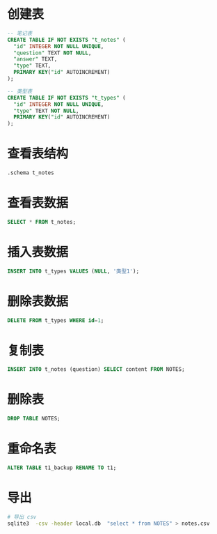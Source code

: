 # 创建表

```sql
-- 笔记表
CREATE TABLE IF NOT EXISTS "t_notes" (
  "id" INTEGER NOT NULL UNIQUE,
  "question" TEXT NOT NULL,
  "answer" TEXT,
  "type" TEXT,
  PRIMARY KEY("id" AUTOINCREMENT)
);

-- 类型表
CREATE TABLE IF NOT EXISTS "t_types" (
  "id" INTEGER NOT NULL UNIQUE,
  "type" TEXT NOT NULL,
  PRIMARY KEY("id" AUTOINCREMENT)
);
```

# 查看表结构

```sh
.schema t_notes
```

# 查看表数据

```sql
SELECT * FROM t_notes;
```

# 插入表数据

```sql
INSERT INTO t_types VALUES (NULL, '类型1');
```

# 删除表数据

```sql
DELETE FROM t_types WHERE id=1;
```

# 复制表

```sql
INSERT INTO t_notes (question) SELECT content FROM NOTES;
```

# 删除表

```sql
DROP TABLE NOTES;
```

# 重命名表

```sql
ALTER TABLE t1_backup RENAME TO t1;
```

# 导出

```sh
# 导出 csv
sqlite3  -csv -header local.db  "select * from NOTES" > notes.csv
```
